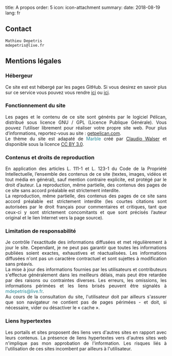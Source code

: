 title: A propos
order: 5
icon: icon-attachment
summary:
date: 2018-08-19
lang: fr

## Contact

    Mathieu Depetris
    mdepetris@live.fr

## Mentions légales

### Hébergeur

<p style="text-align: justify">
Ce site est est hébergé par les pages GitHub. Si vous desirez en savoir plus sur ce service vous pouvez vous rendre <a href="https://help.github.com/en/articles/what-is-github-pages" target="_blank">ici</a> ou <a href="https://pages.github.com/" target="_blank">ici</a>. 
</p>

### Fonctionnement du site

<p style="text-align: justify">
Les pages et le contenu de ce site sont générés par le logiciel Pélican, distribué sous licence GNU / GPL (Licence Publique Générale). Vous pouvez l’utiliser librement pour réaliser votre propre site web. Pour plus d’informations, reportez-vous au site : <a href="http://docs.getpelican.com/en/stable/index.html" target="_blank">getpelican.com</a>.<br>
Le thème du site est adapaté de <font color="#238896">Marble</font> créé par <a href="https://github.com/claudio-walser" target="_blank">Claudio Walser</a> et disponible sous la licence <a href="https://creativecommons.org/licenses/by/3.0/" target="_blank">CC BY 3.0</a>.
</p>

### Contenus et droits de reproduction

<p style="text-align: justify">
En application des articles L. 111-1 et L. 123-1 du Code de la Propriété Intellectuelle, l’ensemble des contenus de ce site (textes, images, vidéos et tout média en général), sauf mention contraire explicite, est protégé par le droit d’auteur. La reproduction, même partielle, des contenus des pages de ce site sans accord préalable est strictement interdite.<br>
La reproduction, même partielle, des contenus des pages de ce site sans accord préalable est strictement interdite (les courtes citations sont autorisées par le droit français pour commentaires et critiques, tant que ceux-ci y sont strictement concomitants et que sont précisés l’auteur original et le lien Internet vers la page source).
</p>

### Limitation de responsabilité

<p style="text-align: justify">
Je contrôle l'exactitude des informations diffusées et met régulièrement à jour le site. Cependant, je ne peut pas garantir que toutes les informations publiées soient exactes, exhaustives et réactualisées. Les informations diffusées n'ont pas un caractère contractuel et sont sujettes à modification sans préavis. <br>
La mise à jour des informations fournies par les utilisateurs et contributeurs s'effectue généralement dans les meilleurs délais, mais peut être retardée par des raisons ou contraintes diverses. Les erreurs, les omissions, les informations périmées et les liens brisés peuvent être signalés à <font color="#238896">mdepetris@live.fr</font>.<br>
Au cours de la consultation du site, l'utilisateur doit par ailleurs s'assurer que son navigateur ne contient pas de pages périmées - et doit, si nécessaire, vider ou désactiver le « cache ».</p>
</p>

### Liens hypertextes

<p style="text-align: justify">
Les portails et sites proposent des liens vers d'autres sites en rapport avec leurs contenus. La présence de liens hypertextes vers d'autres sites web n'implique pas mon approbation de l'information. Les risques liés à l'utilisation de ces sites incombent par ailleurs à l'utilisateur.
</p>